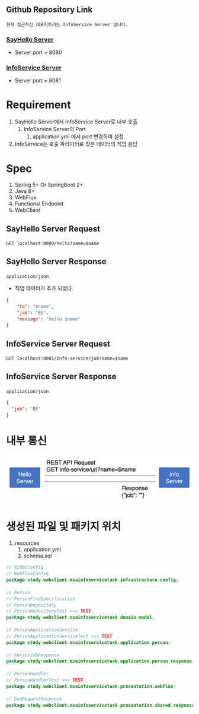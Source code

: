 
## Github Repository Link

`현재 접근하신 레포지토리는 InfoService Server 입니다.`

### [SayHello Server](https://github.com/powerstar13/spring-boot-webflux-functional-endpoints-task)
- Server port = 8080
### [InfoService Server](https://github.com/powerstar13/spring-boot-msa-info-service-task)
- Server port = 8081


# Requirement

1. SayHello Server에서 InfoService Server로 내부 호출
    1. InfoService Server의 Port
        1. application.yml 에서 port 변경하여 설정
2. InfoService는 호출 파라미터로 찾은 데이터의 직업 응답

# Spec

1. Spring 5+ Or SpringBoot 2+
2. Java 8+
3. WebFlux
4. Functional Endpoint
5. WebClient

## SayHello Server Request

`GET localhost:8080/hello?name=$name`

## SayHello Server Response

`application/json`
- 직업 데이터가 추가 되었다.
```json
{
    "to": "$name", 
    "job": "BE",
    "message": "hello $name"
}
```

## InfoService Server Request

`GET localhost:8081/info-service/job?name=$name`

## InfoService Server Response

`application/json`
```json
{
  "job": "BE"
}
```

# 내부 통신

![img.png](img.png)

# 생성된 파일 및 패키지 위치

1. resources
   1. application.yml
   2. schema.sql

```java
// R2dbcConfig
// WebFluxConfig
package study.webclient.msainfoservicetask.infrastructure.config;

// Person
// PersonFindSpecification
// PersonRepository
// PersonRepositoryTest >>> TEST
package study.webclient.msainfoservicetask.domain.model;

// PersonApplicationService
// PersonApplicationServiceTest >>> TEST
package study.webclient.msainfoservicetask.application.person;

// PersonJobResponse
package study.webclient.msainfoservicetask.application.person.response;

// PersonHandler
// PersonHandlerTest >>> TEST
package study.webclient.msainfoservicetask.presentation.webFlux;

// BadRequestResponse
package study.webclient.msainfoservicetask.presentation.shared.response;
```